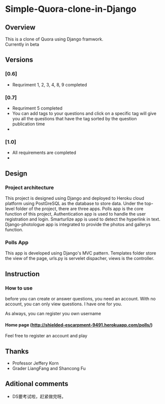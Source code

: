 
# Simple-Quora-clone-in-Django

## Overview

This is a clone of Quora using Django framwork. <br/>
Currently in beta


## Versions

### [0.6] 
- Requriment 1, 2, 3, 4, 8, 9 completed

### [0.7] 
- Requriment 5 completed
- You can add tags to your questions and click on a specific tag will give you all the questions that have the tag sorted by the   question publication time
- 

### [1.0]
- All requirements are completed
- 

## Design

### Project architecture
This project is designed using Django and deployed to Heroku cloud platform using PostGreSQL as the database to store data. 
Under the top-level folder of the project, there are three apps. Polls app is the core function of this project, Authentication app is used to handle the user registration and login. Smarturlize app is used to detect the hyperlink in text. Django-photologue app is integrated to provide the photos and gallerys function. 

### Polls App
This app is developed using Django's MVC pattern. Templates folder store the view of the page, urls.py is servelet dispacher, views is the controller. 


## Instruction

### How to use

before you can create or answer questions, you need an account. With no account, you can only view questions.
I have one for you. 

As always, you can register you own username

#### Home page (http://shielded-escarpment-9491.herokuapp.com/polls/)
Feel free to register an account and play


## Thanks
- Professor Jeffery Korn
- Grader LiangFang and Shancong Fu

## Aditional comments
- DS要考试啦，赶紧做完呀。
